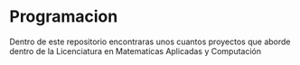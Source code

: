 # Programacion
Dentro de este repositorio encontraras unos cuantos proyectos que aborde dentro de la Licenciatura en Matematicas Aplicadas y Computación
